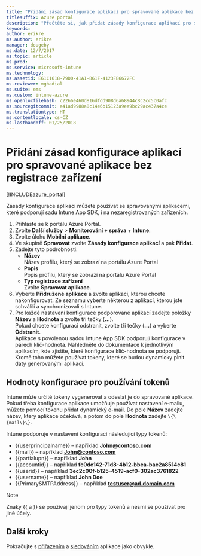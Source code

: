 ```yaml
---
title: "Přidání zásad konfigurace aplikací pro spravované aplikace bez registrace zařízení | Dokumentace Microsoftu"
titlesuffix: Azure portal
description: "Přečtěte si, jak přidat zásady konfigurace aplikací pro spravované aplikace bez registrace zařízení."
keywords: 
author: erikre
ms.author: erikre
manager: dougeby
ms.date: 12/7/2017
ms.topic: article
ms.prod: 
ms.service: microsoft-intune
ms.technology: 
ms.assetid: E61C1618-79D0-41A1-B61F-4123FB6672FC
ms.reviewer: mghadial
ms.suite: ems
ms.custom: intune-azure
ms.openlocfilehash: c2266e460d816dfdd908d6a68944c8c2cc5c0afc
ms.sourcegitcommit: a41ad9988a8c14e6b15123a9ea9bc29ac437a4ce
ms.translationtype: HT
ms.contentlocale: cs-CZ
ms.lasthandoff: 01/25/2018
---
```

# <a name="add-app-configuration-policies-for-managed-apps-without-device-enrollment"></a>Přidání zásad konfigurace aplikací pro spravované aplikace bez registrace zařízení

[!INCLUDE[azure_portal](./includes/azure_portal.md)]

Zásady konfigurace aplikací můžete používat se spravovanými aplikacemi, které podporují sadu Intune App SDK, i na nezaregistrovaných zařízeních. 

1. Přihlaste se k portálu Azure Portal.
2. Zvolte **Další služby** > **Monitorování + správa** + **Intune**.
3. Zvolte úlohu **Mobilní aplikace**.
4. Ve skupině **Spravovat** zvolte **Zásady konfigurace aplikací** a pak **Přidat**.
5. Zadejte tyto podrobnosti:
    - **Název**  
      Název profilu, který se zobrazí na portálu Azure Portal
    - **Popis**  
      Popis profilu, který se zobrazí na portálu Azure Portal
    - **Typ registrace zařízení**  
      Zvolte **Spravovat aplikace**.
6. Vyberte **Přidružené aplikace** a zvolte aplikaci, kterou chcete nakonfigurovat. Ze seznamu vyberte některou z aplikací, kterou jste schválili a synchronizovali s Intune.
7. Pro každé nastavení konfigurace podporované aplikací zadejte položky **Název** a **Hodnota** a zvolte tři tečky (**…**).  
    Pokud chcete konfiguraci odstranit, zvolte tři tečky (**…**) a vyberte **Odstranit**.  
    Aplikace s povolenou sadou Intune App SDK podporují konfigurace v párech klíč-hodnota. Nahlédněte do dokumentace k jednotlivým aplikacím, kde zjistíte, které konfigurace klíč-hodnota se podporují.  
    Kromě toho můžete používat tokeny, které se budou dynamicky plnit daty generovanými aplikací.

## <a name="configuration-values-for-using-tokens"></a>Hodnoty konfigurace pro používání tokenů

Intune může určité tokeny vygenerovat a odeslat je do spravované aplikace. Pokud třeba konfigurace aplikace umožňuje používat nastavení e-mailu, můžete pomocí tokenu přidat dynamický e-mail. Do pole **Název** zadejte název, který aplikace očekává, a potom do pole **Hodnota** zadejte `\{\{mail\}\}`.

Intune podporuje v nastavení konfigurací následující typy tokenů:

- \{\{userprincipalname\}\} – například **John@contoso.com**
- \{\{mail\}\} – například **John@contoso.com**
- \{\{partialupn\}\} – například **John**
- \{\{accountid\}\} – například **fc0dc142-71d8-4b12-bbea-bae2a8514c81**
- \{\{userid\}\} – například **3ec2c00f-b125-4519-acf0-302ac3761822**
- \{\{username\}\} – například **John Doe**
- \{\{PrimarySMTPAddress\}\} – například **testuser@ad.domain.com** 


> [!Note]  
> Znaky \{\{ a \}\} se používají jenom pro typy tokenů a nesmí se používat pro jiné účely.

## <a name="next-steps"></a>Další kroky

Pokračujte s [přiřazením](apps-deploy.md) a [sledováním](apps-monitor.md) aplikace jako obvykle.